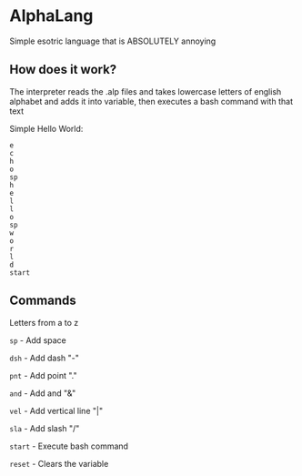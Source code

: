 # AlphaLang
Simple esotric language that is ABSOLUTELY annoying

## How does it work?
The interpreter reads the .alp files and takes lowercase letters of english alphabet and adds it into variable, then executes a bash command with that text

Simple Hello World: 
```
e
c
h
o
sp
h
e
l
l
o
sp
w
o
r
l
d
start
```
## Commands
Letters from a to z

``sp`` - Add space

``dsh`` - Add dash "-"

``pnt`` - Add point "."

``and`` - Add and "&"

``vel`` - Add vertical line "|"

``sla`` - Add slash "/"

``start`` - Execute bash command

``reset`` - Clears the variable
